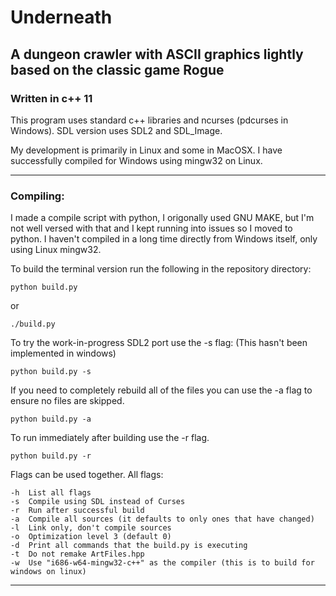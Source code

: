 Underneath
==========

A dungeon crawler with ASCII graphics lightly based on the classic game Rogue
----------------------------------------------------------

### Written in c++ 11

This program uses standard c++ libraries and ncurses (pdcurses in Windows).
SDL version uses SDL2 and SDL_Image.

My development is primarily in Linux and some in MacOSX. I have successfully compiled for Windows using mingw32 on Linux.


---

### Compiling:

I made a compile script with python, I origonally used GNU MAKE, but I'm not well versed with that and I kept running into issues so I moved to python. I haven't compiled in a long time directly from Windows itself, only using Linux mingw32.

To build the terminal version run the following in the repository directory:
```
python build.py
```
or
```
./build.py
```


To try the work-in-progress SDL2 port use the -s flag: (This hasn't been implemented in windows)
```
python build.py -s
```

If you need to completely rebuild all of the files you can use the -a flag to ensure no files are skipped.
```
python build.py -a
```

To run immediately after building use the -r flag.
```
python build.py -r
```

Flags can be used together.
All flags:
```
-h  List all flags
-s  Compile using SDL instead of Curses
-r  Run after successful build
-a  Compile all sources (it defaults to only ones that have changed)
-l  Link only, don't compile sources
-o  Optimization level 3 (default 0)
-d  Print all commands that the build.py is executing
-t  Do not remake ArtFiles.hpp
-w  Use "i686-w64-mingw32-c++" as the compiler (this is to build for windows on linux)
```

---
